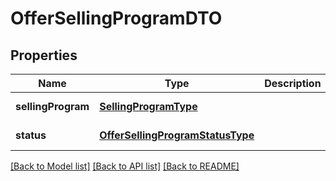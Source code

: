 # OfferSellingProgramDTO
## Properties

| Name | Type | Description | Notes |
|------------ | ------------- | ------------- | -------------|
| **sellingProgram** | [**SellingProgramType**](SellingProgramType.md) |  | [default to null] |
| **status** | [**OfferSellingProgramStatusType**](OfferSellingProgramStatusType.md) |  | [default to null] |

[[Back to Model list]](../README.md#documentation-for-models) [[Back to API list]](../README.md#documentation-for-api-endpoints) [[Back to README]](../README.md)

